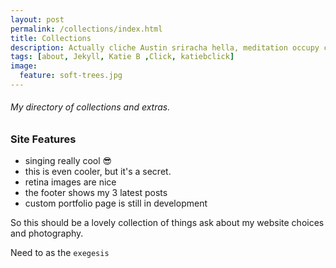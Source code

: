 ```yaml
---
layout: post
permalink: /collections/index.html
title: Collections
description: Actually cliche Austin sriracha hella, meditation occupy church-key synth. Shabby chic American Apparel VHS Thundercats ugh church-key
tags: [about, Jekyll, Katie B ,Click, katiebclick]
image:
  feature: soft-trees.jpg
---
```


###### My directory of collections and extras.

### Site Features
* singing really cool 😎 
* this is even cooler, but it's a secret.
* retina images are nice
* the footer shows my 3 latest posts 
* custom portfolio page is still in development 

So this should be a lovely collection of things ask about my website choices and photography.

Need to as the `exegesis`


